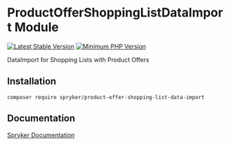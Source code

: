 # ProductOfferShoppingListDataImport Module
[![Latest Stable Version](https://poser.pugx.org/spryker/product-offer-shopping-list-data-import/v/stable.svg)](https://packagist.org/packages/spryker/product-offer-shopping-list-data-import)
[![Minimum PHP Version](https://img.shields.io/badge/php-%3E%3D%208.3-8892BF.svg)](https://php.net/)

DataImport for Shopping Lists with Product Offers

## Installation

```
composer require spryker/product-offer-shopping-list-data-import
```

## Documentation

[Spryker Documentation](https://docs.spryker.com)

